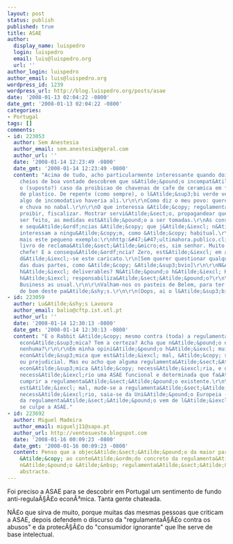 ```yaml
---
layout: post
status: publish
published: true
title: ASAE
author:
  display_name: luispedro
  login: luispedro
  email: luis@luispedro.org
  url: ''
author_login: luispedro
author_email: luis@luispedro.org
wordpress_id: 1239
wordpress_url: http://blog.luispedro.org/posts/asae
date: '2008-01-13 02:04:22 -0800'
date_gmt: '2008-01-13 02:04:22 -0800'
categories:
- Portugal
tags: []
comments:
- id: 223053
  author: Sem Anestesia
  author_email: sem.anestesia@geral.com
  author_url: ''
  date: '2008-01-14 12:23:49 -0800'
  date_gmt: '2008-01-14 12:23:49 -0800'
  content: "Acima de tudo, acho particularmente interessante quando dois l&Atilde;&sup3;bis
    cheios de boa vontade descobrem que s&Atilde;&pound;o incompat&Atilde;&shy;veis.\r\nVeja-se
    o (suposto?) caso da proibicao de chavenas de cafe de ceramica em favor das chavenas
    de plastico. De repente (como sempre), o l&Atilde;&sup3;bi verde verificou que
    algo de incomodativo haveria ali.\r\n\r\nComo diz o meu povo: querem sol na eira
    e chuva no nabal.\r\n\r\nO que interessa &Atilde;&copy; regulamentar, normalizar,
    proibir, fiscalizar. Mostrar servi&Atilde;&sect;o, propagandear que algo est&Atilde;&iexcl;
    ser feito, as medidas est&Atilde;&pound;o a ser tomadas.\r\nAs consequ&Atilde;&ordf;ncias
    e sequ&Atilde;&ordf;ncias &Atilde;&copy; que j&Atilde;&iexcl; n&Atilde;&pound;o
    interessam a ningu&Atilde;&copy;m, como &Atilde;&copy; habitual.\r\n\r\nOra veja-se
    mais este pequeno exemplo:\r\nhttp:&#47;&#47;ultimahora.publico.clix.pt&#47;noticia.aspx?id=1316518&amp;idCanal=59\r\n\r\nH&Atilde;&iexcl;
    livro de reclama&Atilde;&sect;&Atilde;&micro;es, sim senhor. Muito bem, apoiado
    chefe! E a consequ&Atilde;&ordf;ncia? Zero, est&Atilde;&iexcl; em an&Atilde;&iexcl;lise.\r\nDepois
    d&Atilde;&iexcl;-se este caricato.\r\n[Sem querer questionar qualquer legimitidade
    das duas partes, como &Atilde;&copy; &Atilde;&sup3;bvio]\r\n\r\nN&Atilde;&pound;o
    h&Atilde;&iexcl; deliverables? N&Atilde;&pound;o h&Atilde;&iexcl; KPI's? N&Atilde;&pound;o
    h&Atilde;&iexcl; responsabiliza&Atilde;&sect;&Atilde;&pound;o?\r\n\r\n(Portuguese)
    Business as usual.\r\n\r\nValham-nos os pasteis de Belem, para ter algo a falar
    de bom deste pa&Atilde;&shy;s.\r\n\r\n(Oops, ai o l&Atilde;&sup3;bi da sa&Atilde;&ordm;de!!)"
- id: 223059
  author: Lu&Atilde;&shy;s Lavoura
  author_email: balio@cftp.ist.utl.pt
  author_url: ''
  date: '2008-01-14 12:30:13 -0800'
  date_gmt: '2008-01-14 12:30:13 -0800'
  content: "E o Rabbit &Atilde;&copy; mesmo contra (toda) a regulamenta&Atilde;&sect;&Atilde;&pound;o
    econ&Atilde;&sup3;mica? Tem a certeza? Acha que n&Atilde;&pound;o deve haver ASAE
    nenhuma?\r\n\r\nEm minha opini&Atilde;&pound;o h&Atilde;&iexcl; muita regulamenta&Atilde;&sect;&Atilde;&pound;o
    econ&Atilde;&sup3;mica que est&Atilde;&iexcl; mal, &Atilde;&copy; sup&Atilde;&copy;rflua
    ou prejudicial. Mas eu acho que alguma regulamenta&Atilde;&sect;&Atilde;&pound;o
    econ&Atilde;&sup3;mica &Atilde;&copy; necess&Atilde;&iexcl;ria, e que &Atilde;&copy;
    necess&Atilde;&iexcl;rio uma ASAE funcional e determinada que fa&Atilde;&sect;a
    cumprir a regulamenta&Atilde;&sect;&Atilde;&pound;o existente.\r\n\r\nSe a regulamenta&Atilde;&sect;&Atilde;&pound;o
    est&Atilde;&iexcl; mal, mude-se a regulamenta&Atilde;&sect;&Atilde;&pound;o. Se
    necess&Atilde;&iexcl;rio, saia-se da Uni&Atilde;&pound;o Europeia - pois que muita
    da regulamenta&Atilde;&sect;&Atilde;&pound;o vem de l&Atilde;&iexcl;. Agora, n&Atilde;&pound;o
    se culpe a ASAE."
- id: 223692
  author: Miguel Madeira
  author_email: miguelj11@sapo.pt
  author_url: http://ventosueste.blogspot.com
  date: '2008-01-16 00:09:23 -0800'
  date_gmt: '2008-01-16 00:09:23 -0800'
  content: Penso que a objec&Atilde;&sect;&Atilde;&pound;o da maior parte das pessoas
    &Atilde;&copy; ao conte&Atilde;&ordm;do concreto da regulamenta&Atilde;&sect;&Atilde;&pound;o,
    n&Atilde;&pound;o &Atilde;&nbsp; regulamenta&Atilde;&sect;&Atilde;&pound;o em
    abstracto.
---
```

<p>Foi preciso a ASAE para se descobrir em Portugal um sentimento de fundo anti-regula&Atilde;&sect;&Atilde;&pound;o econ&Atilde;&sup3;mica. Tanta gente chateada.</p>
<p>N&Atilde;&pound;o que sirva de muito, porque muitas das mesmas pessoas que criticam a ASAE, depois defendem o discurso da "regulamenta&Atilde;&sect;&Atilde;&pound;o contra os abusos" e da protec&Atilde;&sect;&Atilde;&pound;o do "consumidor ignorante" que lhe serve de base intelectual.</p>
